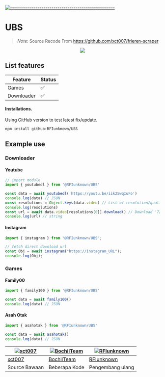 [![-----------------------------------------------------](https://raw.githubusercontent.com/andreasbm/readme/master/assets/lines/colored.png)](#table-of-contents)
# UBS

 > *Note*: Source Recode From https://github.com/xct007/frieren-scraper
 
 <p align="center">
<img width="" src="https://img.shields.io/github/repo-size/RFIunknown/UBS?color=green&label=Repo%20Size&style=for-the-badge&logo=appveyor">

</p>

## List features

| Feature  | Status |
| ------------- | ------------- |
| Games | ✅ |
| Downloader | ✅ |

#### Installations.

Using GitHub version to test latest fix/update.

```bash
npm install github:RFIunknown/UBS
```
## Example use

### Downloader
#### Youtube

```js
// import module
import { youtubedl } from '@RFIunknown/UBS'

const data = await youtubedl('https://youtu.be/iik25wqIuFo')
console.log(data) // JSON
const resolutions = Object.keys(data.video) // List of resolution/quality
console.log(resolutions) 
const url = await data.video[resolutions[0]].download() // Download '720p' video
console.log(url) // string
```
#### Instagram

```js
import { instagram } from "@RFIunknown/UBS";

// fetch direct download url
const Obj = await instagram("https://instagram_URL");
console.log(Obj);
```

### Games
#### Family00
```js
import { family100 } from '@RFIunknown/UBS'

const data = await family100()
console.log(data) // JSON
```
#### Asah Otak
```js
import { asahotak } from '@RFIunknown/UBS'

const data = await asahotak()
console.log(data) // JSON
```

 [![xct007](https://github.com/xct007.png?size=100)](https://github.com/xct007) | [![BochilTeam](https://github.com/BochilTeam.png?size=150)](https://github.com/BochilTeam) | [![RFIunknown](https://github.com/RFIunknown.png?size=100)](https://github.com/RFIunknown)
----|----|----
[xct007](https://github.com/xct007) | [BochilTeam](https://github.com/BochilTeam) | [RFIunknown](https://github.com/RFIunknown)
 Source Bawaan | Beberapa Kode | Pengembang ulang
